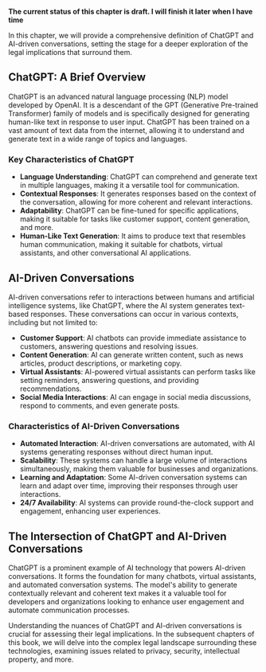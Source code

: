**The current status of this chapter is draft. I will finish it later when I have time**

In this chapter, we will provide a comprehensive definition of ChatGPT and AI-driven conversations, setting the stage for a deeper exploration of the legal implications that surround them.

ChatGPT: A Brief Overview
-------------------------

ChatGPT is an advanced natural language processing (NLP) model developed by OpenAI. It is a descendant of the GPT (Generative Pre-trained Transformer) family of models and is specifically designed for generating human-like text in response to user input. ChatGPT has been trained on a vast amount of text data from the internet, allowing it to understand and generate text in a wide range of topics and languages.

### Key Characteristics of ChatGPT

* **Language Understanding**: ChatGPT can comprehend and generate text in multiple languages, making it a versatile tool for communication.
* **Contextual Responses**: It generates responses based on the context of the conversation, allowing for more coherent and relevant interactions.
* **Adaptability**: ChatGPT can be fine-tuned for specific applications, making it suitable for tasks like customer support, content generation, and more.
* **Human-Like Text Generation**: It aims to produce text that resembles human communication, making it suitable for chatbots, virtual assistants, and other conversational AI applications.

AI-Driven Conversations
-----------------------

AI-driven conversations refer to interactions between humans and artificial intelligence systems, like ChatGPT, where the AI system generates text-based responses. These conversations can occur in various contexts, including but not limited to:

* **Customer Support**: AI chatbots can provide immediate assistance to customers, answering questions and resolving issues.
* **Content Generation**: AI can generate written content, such as news articles, product descriptions, or marketing copy.
* **Virtual Assistants**: AI-powered virtual assistants can perform tasks like setting reminders, answering questions, and providing recommendations.
* **Social Media Interactions**: AI can engage in social media discussions, respond to comments, and even generate posts.

### Characteristics of AI-Driven Conversations

* **Automated Interaction**: AI-driven conversations are automated, with AI systems generating responses without direct human input.
* **Scalability**: These systems can handle a large volume of interactions simultaneously, making them valuable for businesses and organizations.
* **Learning and Adaptation**: Some AI-driven conversation systems can learn and adapt over time, improving their responses through user interactions.
* **24/7 Availability**: AI systems can provide round-the-clock support and engagement, enhancing user experiences.

The Intersection of ChatGPT and AI-Driven Conversations
-------------------------------------------------------

ChatGPT is a prominent example of AI technology that powers AI-driven conversations. It forms the foundation for many chatbots, virtual assistants, and automated conversation systems. The model's ability to generate contextually relevant and coherent text makes it a valuable tool for developers and organizations looking to enhance user engagement and automate communication processes.

Understanding the nuances of ChatGPT and AI-driven conversations is crucial for assessing their legal implications. In the subsequent chapters of this book, we will delve into the complex legal landscape surrounding these technologies, examining issues related to privacy, security, intellectual property, and more.
